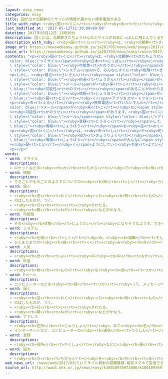 ```yaml
---
layout: easy_news
categories: easy
title: 国が出す北朝鮮のミサイルの情報が届かない携帯電話がある
title_with_ruby: <ruby>国<rt>くに</rt></ruby>が<ruby>出<rt>だ</rt></ruby>す<ruby>北朝鮮<rt>きたちょうせん</rt></ruby>のミサイルの<ruby>情報<rt>じょうほう</rt></ruby>が<ruby>届<rt>とど</rt></ruby>かない<ruby>携帯電話<rt>けいたいでんわ</rt></ruby>がある
last_modified_at: '2017-05-12T11:30:00+09:00'
datetime: 2017年05月12日 11時30分
description: 国くには、北朝鮮きたちょうせんのミサイルが日本にっぽんに飛とんでくる可能性かのうせいがある場合ばあい「Ｊアラート」というシステムで、みんなにすぐに危険きけんを知しらせることにしています。
description_with_ruby: <ruby>国<rt>くに</rt></ruby>は、<ruby>北朝鮮<rt>きたちょうせん</rt></ruby>のミサイルが<ruby>日本<rt>にっぽん</rt></ruby>に<ruby>飛<rt>と</rt></ruby>んでくる<ruby>可能性<rt>かのうせい</rt></ruby>がある<ruby>場合<rt>ばあい</rt></ruby>「Ｊアラート」というシステムで、みんなにすぐに<ruby>危険<rt>きけん</rt></ruby>を<ruby>知<rt>し</rt></ruby>らせることにしています。
image_url: https://newswebeasy.github.io/ja201705/news/web/image/2017/05/12/k10010976971000.jpg
voice_url: https://newswebeasy.github.io/ja201705/news/easy/voice/2017/05/12/k10010976971000.mp3
contents: "<p><ruby>国<rt>くに</rt></ruby>は、<ruby>北朝鮮<rt>きたちょうせん</rt></ruby>の<span style=\"\
  color: blue;\">ミサイル</span>が<ruby>日本<rt>にっぽん</rt></ruby>に<ruby>飛<rt>と</rt></ruby>んでくる<span\
  \ style=\"color: blue;\"><ruby>可能性<rt>かのうせい</rt></ruby></span>がある<ruby>場合<rt>ばあい</rt></ruby>「Ｊアラート」という<span\
  \ style=\"color: blue;\">システム</span>で、みんなにすぐに<ruby>危険<rt>きけん</rt></ruby>を<ruby>知<rt>し</rt></ruby>らせることにしています。スマートフォンや<ruby>携帯電話<rt>けいたいでんわ</rt></ruby>にも「<ruby>緊急速報<rt>きんきゅうそくほう</rt></ruby>メール」で<ruby>知<rt>し</rt></ruby>らせます。</p>\n\
  <p>しかし、<ruby>最近<rt>さいきん</rt></ruby><span style=\"color: blue;\"><ruby>人気<rt>にんき</rt></ruby></span>がある<span\
  \ style=\"color: blue;\"><ruby>料金<rt>りょうきん</rt></ruby></span>が<ruby>安<rt>やす</rt></ruby>いスマートフォンには、この<span\
  \ style=\"color: blue;\">メール</span>が<ruby>来<rt>こ</rt></ruby>ない<span style=\"color:\
  \ blue;\"><ruby>可能性<rt>かのうせい</rt></ruby></span>があることがわかりました。<ruby>国<rt>くに</rt></ruby>は、このようなスマートフォンを<ruby>持<rt>も</rt></ruby>っている<ruby>人<rt>ひと</rt></ruby>は、「Ｊアラート」の<span\
  \ style=\"color: blue;\"><ruby>情報<rt>じょうほう</rt></ruby></span>が<span style=\"color:\
  \ blue;\"><ruby>届<rt>とど</rt></ruby>く</span>アプリをスマートフォンに<ruby>入<rt>い</rt></ruby>れるように<ruby>言<rt>い</rt></ruby>っています。</p>\n\
  <p><ruby>古<rt>ふる</rt></ruby>い<ruby>携帯電話<rt>けいたいでんわ</rt></ruby>にもこの<span style=\"\
  color: blue;\">メール</span>が<ruby>来<rt>こ</rt></ruby>ない<span style=\"color: blue;\"\
  ><ruby>可能性<rt>かのうせい</rt></ruby></span>があります。<ruby>国<rt>くに</rt></ruby>は、<ruby>市<rt>し</rt></ruby>や<ruby>町<rt>まち</rt></ruby>に<span\
  \ style=\"color: blue;\">メール</span><span style=\"color: blue;\">アドレス</span>を<span\
  \ style=\"color: blue;\"><ruby>登録<rt>とうろく</rt></ruby></span>して、<span style=\"color:\
  \ blue;\"><ruby>情報<rt>じょうほう</rt></ruby></span>を<ruby>送<rt>おく</rt></ruby>ってもらうようにしたほうがいいと<ruby>言<rt>い</rt></ruby>っています。</p>\n\
  <p><ruby>国<rt>くに</rt></ruby>は、<ruby>市<rt>し</rt></ruby>や<ruby>町<rt>まち</rt></ruby>と<span\
  \ style=\"color: blue;\"><ruby>協力<rt>きょうりょく</rt></ruby></span>して<span style=\"color:\
  \ blue;\"><ruby>情報<rt>じょうほう</rt></ruby></span>がみんなに<span style=\"color: blue;\"\
  ><ruby>届<rt>とど</rt></ruby>く</span>ようにしていく<ruby>予定<rt>よてい</rt></ruby>です。</p>\n<p></p>\n\
  <p></p>"
words:
- word: ミサイル
  descriptions:
  - ロケットなどの<ruby><rb>力</rb><rt>ちから</rt></ruby>で<ruby><rb>飛</rb><rt>と</rt></ruby>び、<ruby><rb>誘導</rb><rt>ゆうどう</rt></ruby><ruby><rb>装置</rb><rt>そうち</rt></ruby>によって、<ruby><rb>目標</rb><rt>もくひょう</rt></ruby>をとらえる<ruby><rb>爆弾</rb><rt>ばくだん</rt></ruby>。<ruby><rb>誘導弾</rb><rt>ゆうどうだん</rt></ruby>。
- word: 情報
  descriptions:
  - できごとやものごとのようすについての<ruby><rb>知</rb><rt>し</rt></ruby>らせ。
- word: 届く
  descriptions:
  - <ruby><rb>送</rb><rt>おく</rt></ruby>った<ruby><rb>物</rb><rt>もの</rt></ruby>が<ruby><rb>着</rb><rt>つ</rt></ruby>く。
  - のばしたものが、つく。
  - <ruby><rb>行</rb><rt>い</rt></ruby>きわたる。
  - <ruby><rb>願</rb><rt>ねが</rt></ruby>いなどがかなう。
- word: 可能性
  descriptions:
  - その<ruby><rb>状態</rb><rt>じょうたい</rt></ruby>になりそうなようす。できそうなようす。
- word: システム
  descriptions:
  - <ruby><rb>仕組</rb><rt>しく</rt></ruby>み。<ruby><rb>組織</rb><rt>そしき</rt></ruby>。
  - ひとまとまりの<ruby><rb>組</rb><rt>く</rt></ruby>み<ruby><rb>合</rb><rt>あ</rt></ruby>わせ。
- word: 人気
  descriptions:
  - <ruby><rb>世</rb><rt>よ</rt></ruby>の<ruby><rb>中</rb><rt>なか</rt></ruby>の<ruby><rb>人</rb><rt>ひと</rt></ruby>たちのよい<ruby><rb>評判</rb><rt>ひょうばん</rt></ruby>。
- word: 料金
  descriptions:
  - <ruby><rb>物</rb><rt>もの</rt></ruby>を<ruby><rb>使</rb><rt>つか</rt></ruby>ったり、<ruby><rb>見</rb><rt>み</rt></ruby>たりしたことに<ruby><rb>対</rb><rt>たい</rt></ruby>してはらうお<ruby><rb>金</rb><rt>かね</rt></ruby>。
- word: Eメール
  descriptions:
  - コンピューターなどを<ruby><rb>使</rb><rt>つか</rt></ruby>って、メッセージやデータなどのやりとりをする<ruby><rb>仕組</rb><rt>しく</rt></ruby>み。<ruby><rb>電子</rb><rt>でんし</rt></ruby>メール。メール。
- word: 届く
  descriptions:
  - <ruby><rb>送</rb><rt>おく</rt></ruby>った<ruby><rb>物</rb><rt>もの</rt></ruby>が<ruby><rb>着</rb><rt>つ</rt></ruby>く。
  - のばしたものが、つく。
  - <ruby><rb>行</rb><rt>い</rt></ruby>きわたる。
  - <ruby><rb>願</rb><rt>ねが</rt></ruby>いなどがかなう。
- word: アドレス
  descriptions:
  - <ruby><rb>住所</rb><rt>じゅうしょ</rt></ruby>。あて<ruby><rb>名</rb><rt>な</rt></ruby>。
  - インターネットなど、コンピューターの<ruby><rb>通信</rb><rt>つうしん</rt></ruby>ネットワーク<ruby><rb>上</rb><rt>じょう</rt></ruby>に<ruby><rb>存在</rb><rt>そんざい</rt></ruby>する<ruby><rb>場所</rb><rt>ばしょ</rt></ruby>を<ruby><rb>示</rb><rt>しめ</rt></ruby>すもの。<ruby><rb>住所</rb><rt>じゅうしょ</rt></ruby>や<ruby><rb>電話番号</rb><rt>でんわばんごう</rt></ruby>にあたる。
- word: 登録
  descriptions:
  - <ruby><rb>役所</rb><rt>やくしょ</rt></ruby>などに<ruby><rb>届</rb><rt>とど</rt></ruby>け<ruby><rb>出</rb><rt>で</rt></ruby>て、おおやけに<ruby><rb>認</rb><rt>みと</rt></ruby>めてもらうこと。
- word: 協力
  descriptions:
  - <ruby><rb>力</rb><rt>ちから</rt></ruby>を<ruby><rb>合</rb><rt>あ</rt></ruby>わせて、ものごとを<ruby><rb>行</rb><rt>おこな</rt></ruby>うこと。
web_news_url: /news/web/2017/05/11/ミサイル発射の避難要請-格安スマホで受信できないおそれ/
source_url: http://www3.nhk.or.jp/news/easy/k10010976971000/k10010976971000.html
...
```

